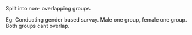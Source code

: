 Split into non- overlapping groups.

Eg: Conducting gender based survay. Male one group, female one group. Both groups cant overlap.
